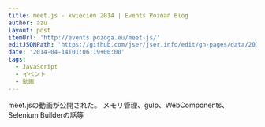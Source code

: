 ```yaml
---
title: meet.js - kwiecień 2014 | Events Poznań Blog
author: azu
layout: post
itemUrl: 'http://events.pozoga.eu/meet-js/'
editJSONPath: 'https://github.com/jser/jser.info/edit/gh-pages/data/2014/04/index.json'
date: '2014-04-14T01:06:19+00:00'
tags:
  - JavaScript
  - イベント
  - 動画
---
```

meet.jsの動画が公開された。
メモリ管理、gulp、WebComponents、Selenium Builderの話等
